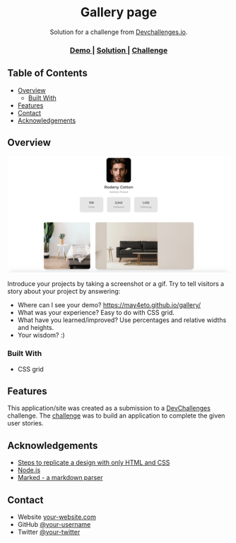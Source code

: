 <!-- Please update value in the {}  -->

<h1 align="center">Gallery page</h1>

<div align="center">
   Solution for a challenge from  <a href="http://devchallenges.io" target="_blank">Devchallenges.io</a>.
</div>

<div align="center">
  <h3>
    <a href="https://may4eto.github.io/gallery/">
      Demo
    </a>
    <span> | </span>
    <a href="https://github.com/may4eto/gallery">
      Solution
    </a>
    <span> | </span>
    <a href="https://devchallenges.io/challenges/gcbWLxG6wdennelX7b8I">
      Challenge
    </a>
  </h3>
</div>

<!-- TABLE OF CONTENTS -->

## Table of Contents

- [Overview](#overview)
  - [Built With](#built-with)
- [Features](#features)
- [Contact](#contact)
- [Acknowledgements](#acknowledgements)

<!-- OVERVIEW -->

## Overview

![screenshot](https://github.com/may4eto/gallery/blob/master/Screenshot.png)

Introduce your projects by taking a screenshot or a gif. Try to tell visitors a story about your project by answering:

- Where can I see your demo?
  https://may4eto.github.io/gallery/
- What was your experience?
  Easy to do with CSS grid.
- What have you learned/improved?
  Use percentages and relative widths and heights.
- Your wisdom? :)

### Built With

<!-- This section should list any major frameworks that you built your project using. Here are a few examples.-->

- CSS grid

## Features

<!-- List the features of your application or follow the template. Don't share the figma file here :) -->

This application/site was created as a submission to a [DevChallenges](https://devchallenges.io/challenges) challenge. The [challenge](https://devchallenges.io/challenges/gcbWLxG6wdennelX7b8I) was to build an application to complete the given user stories.


## Acknowledgements

<!-- This section should list any articles or add-ons/plugins that helps you to complete the project. This is optional but it will help you in the future. For exmpale -->

- [Steps to replicate a design with only HTML and CSS](https://devchallenges-blogs.web.app/how-to-replicate-design/)
- [Node.js](https://nodejs.org/)
- [Marked - a markdown parser](https://github.com/chjj/marked)

## Contact

- Website [your-website.com](https://www.mayamircheva.com)
- GitHub [@your-username](https://github.com/may4eto)
- Twitter [@your-twitter](https://twitter.com/maycheto)
